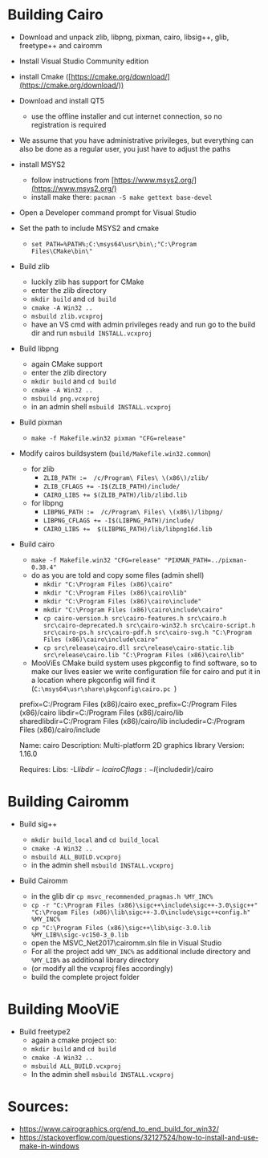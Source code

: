 # Building Cairo

- Download and unpack zlib, libpng, pixman, cairo, libsig++, glib, freetype++ and cairomm
- Install Visual Studio Community edition
- install Cmake ([https://cmake.org/download/](https://cmake.org/download/))
- Download and install QT5
    - use the offline installer and cut internet connection, so no registration is required
- We assume that you have administrative privileges, but everything can also be done as a regular user, you just have to adjust the paths

- install MSYS2 
    - follow instructions from [https://www.msys2.org/](https://www.msys2.org/)
    - install make there: `pacman -S make gettext base-devel`
- Open a Developer command prompt for Visual Studio
- Set the path to include MSYS2 and cmake
    - `set PATH=%PATH%;C:\msys64\usr\bin\;"C:\Program Files\CMake\bin\"`
- Build zlib
    - luckily zlib has support for CMake
    - enter the zlib directory
    - `mkdir build` and `cd build`
    - `cmake -A Win32 ..`
    - `msbuild zlib.vcxproj`
    - have an VS cmd with admin privileges ready and run go to the build dir and run `msbuild INSTALL.vcxproj`
- Build libpng
    - again CMake support
    - enter the zlib directory
    - `mkdir build` and `cd build`
    - `cmake -A Win32 ..`
    - `msbuild png.vcxproj`
    - in an admin shell `msbuild INSTALL.vcxproj`

- Build pixman
    - `make -f Makefile.win32 pixman "CFG=release"`
- Modify cairos buildsystem (`build/Makefile.win32.common`)
    - for zlib
        - `ZLIB_PATH :=  /c/Program\ Files\ \(x86\)/zlib/`
        - `ZLIB_CFLAGS += -I$(ZLIB_PATH)/include/`
        - `CAIRO_LIBS += $(ZLIB_PATH)/lib/zlibd.lib`
    - for libpng
        - `LIBPNG_PATH :=  /c/Program\ Files\ \(x86\)/libpng/`
        - `LIBPNG_CFLAGS += -I$(LIBPNG_PATH)/include/`
        - `CAIRO_LIBS +=  $(LIBPNG_PATH)/lib/libpng16d.lib`
- Build cairo
    - `make -f Makefile.win32 "CFG=release" "PIXMAN_PATH=../pixman-0.38.4"`
    - do as you are told and copy some files (admin shell)
        - `mkdir "C:\Program Files (x86)\cairo"`
        - `mkdir "C:\Program Files (x86)\cairo\lib"`
        - `mkdir "C:\Program Files (x86)\cairo\include"`
        - `mkdir "C:\Program Files (x86)\cairo\include\cairo"`
        - `cp cairo-version.h src\cairo-features.h src\cairo.h src\cairo-deprecated.h src\cairo-win32.h src\cairo-script.h src\cairo-ps.h src\cairo-pdf.h src\cairo-svg.h "C:\Program Files (x86)\cairo\include\cairo"`
        - `cp src\release\cairo.dll src\release\cairo-static.lib src\release\cairo.lib "C:\Program Files (x86)\cairo\lib"`
	- MooViEs CMake build system uses pkgconfig to find software, so to make our lives easier we write configuration file for cairo and put it in a location where pkgconfig will find it (`C:\msys64\usr\share\pkgconfig\cairo.pc
`)


    prefix=C:/Program Files (x86)/cairo
    exec_prefix=C:/Program Files (x86)/cairo
    libdir=C:/Program Files (x86)/cairo/lib
    sharedlibdir=C:/Program Files (x86)/cairo/lib
    includedir=C:/Program Files (x86)/cairo/include
    
    Name: cairo
    Description: Multi-platform 2D graphics library
    Version: 1.16.0
    
    Requires:
    Libs: -L${libdir} -lcairo
    Cflags: -I${includedir}/cairo


# Building Cairomm
- Build sig++
    - `mkdir build_local` and `cd build_local`
    - `cmake -A Win32 ..`
    - `msbuild ALL_BUILD.vcxproj`
    - in the admin shell `msbuild INSTALL.vcxproj`

- Build Cairomm
    - in the glib dir `cp msvc_recommended_pragmas.h %MY_INC%`
    - `cp -r "C:\Program Files (x86)\sigc++\include\sigc++-3.0\sigc++" "C:\Progam Files (x86)\lib\sigc++-3.0\include\sigc++config.h" %MY_INC%`
    - `cp "C:\Program Files (x86)\sigc++\lib\sigc-3.0.lib %MY_LIB%\sigc-vc150-3_0.lib`
    - open the MSVC_Net2017\cairomm.sln file in Visual Studio
    - For all the project add `%MY_INC%` as additional include directory and `%MY_LIB%` as additional library directory
    - (or modify all the vcxproj files accordingly)
    - build the complete project folder

# Building MooViE
- Build freetype2
    - again a cmake project so:
    - `mkdir build` and `cd build`
    - `cmake -A Win32 ..`
    - `msbuild ALL_BUILD.vcxproj`
    - In the admin shell `msbuild INSTALL.vcxproj`





# Sources:
- https://www.cairographics.org/end_to_end_build_for_win32/
- https://stackoverflow.com/questions/32127524/how-to-install-and-use-make-in-windows